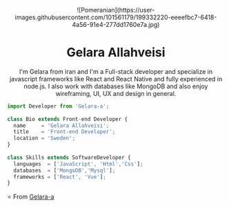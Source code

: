 <p align="center">
![Pomeranian](https://user-images.githubusercontent.com/101561179/199332220-eeeefbc7-6418-4a56-91e4-277dd1760e7a.jpg)

</p>

<h1 align="center">Gelara Allahveisi</h1>
<p align="center">
   I'm Gelara from iran and I'm a Full-stack developer and specialize in javascript frameworks like React and React Native and fully experienced in node.js. I also work with databases like MongoDB and also enjoy wireframing, UI, UX and design in general.
</p>
 
```js
import Developer from 'Gelara-a';
 
class Bio extends Front-end Developer {
  name     = 'Gelara Allahveisi';
  title    = 'Front-end Developer';
  location = 'Sweden';
}
 
class Skills extends SoftwareDeveloper {
  languages  = ['JavaScript', 'Html','Css'];
  databases  = ['MongoDB','Mysql'];
  frameworks = ['React', 'Vue'];
}
```
 
⭐️ From [Gelara-a](https://github.com/Gelara-a)
